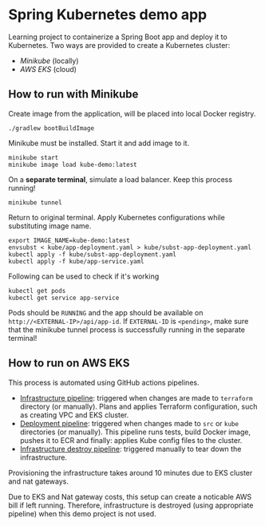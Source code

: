 # Spring Kubernetes demo app

Learning project to containerize a Spring Boot app and deploy 
it to Kubernetes. Two ways are provided to create a Kubernetes 
cluster:

 - *Minikube* (locally)
 - *AWS EKS* (cloud)

## How to run with Minikube

Create image from the application, will be placed into 
local Docker registry.

```
./gradlew bootBuildImage
```

Minikube must be installed. Start it and add image to it.

```
minikube start
minikube image load kube-demo:latest
```

On a **separate terminal**, simulate a load balancer. Keep this 
process running!

```
minikube tunnel
```

Return to original terminal. Apply Kubernetes
configurations while substituting image name.

```
export IMAGE_NAME=kube-demo:latest
envsubst < kube/app-deployment.yaml > kube/subst-app-deployment.yaml
kubectl apply -f kube/subst-app-deployment.yaml
kubectl apply -f kube/app-service.yaml
```

Following can be used to check if it's working

```
kubectl get pods
kubectl get service app-service
```

Pods should be `RUNNING` and the app should be available 
on `http://<EXTERNAL-IP>/api/app-id`. If `EXTERNAL-ID` is `<pending>`, 
make sure that the minikube tunnel process is successfully 
running in the separate terminal!

## How to run on AWS EKS

This process is automated using GitHub actions pipelines.

- [Infrastructure pipeline](.github/workflows/infra-pipeline.yaml): triggered when changes are made to `terraform`
directory (or manually). Plans and applies Terraform configuration, such as 
creating VPC and EKS cluster.
- [Deployment pipeline](.github/workflows/deployment-pipeline.yaml): triggered when changes made to `src` or `kube` 
directories (or manually). This pipeline runs tests, build Docker image, pushes it to ECR and 
finally: applies Kube config files to the cluster.
- [Infrastructure destroy pipeline](.github/workflows/infra-destroy-pipeline.yaml): triggered manually 
to tear down the infrastructure.

Provisioning the infrastructure takes around 10 minutes due to EKS 
cluster and nat gateways.

Due to EKS and Nat gateway costs, this setup can create a noticable AWS bill if 
left running. Therefore, infrastructure is destroyed (using appropriate pipeline) 
when this demo project is not used.